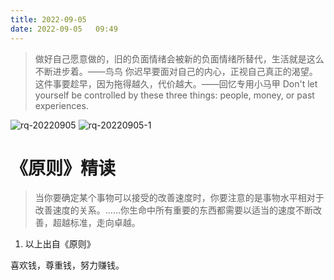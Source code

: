 ```yaml
---
title: 2022-09-05
date: 2022-09-05   09:49
---
```


> 做好自己愿意做的，旧的负面情绪会被新的负面情绪所替代，生活就是这么不断进步着。——鸟鸟
> 你迟早要面对自己的内心，正视自己真正的渴望。这件事要趁早，因为拖得越久，代价越大。 ​——回忆专用小马甲
> Don't let yourself be controlled by these three things: people, money, or past experiences.

![rq-20220905](http://images.iotop.work/upic/202295-rq-20220905.jpg)
![rq-20220905-1](http://images.iotop.work/upic/202295-rq-20220905-1.jpg)

# 《原则》精读

> 当你要确定某个事物可以接受的改善速度时，你要注意的是事物水平相对于改善速度的关系。……你生命中所有重要的东西都需要以适当的速度不断改善，超越标准，走向卓越。

1. 以上出自《原则》


喜欢钱，尊重钱，努力赚钱。
